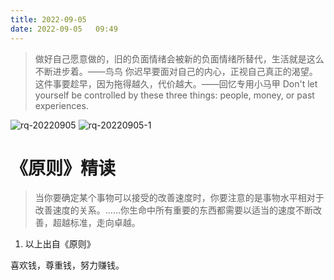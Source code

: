 ```yaml
---
title: 2022-09-05
date: 2022-09-05   09:49
---
```


> 做好自己愿意做的，旧的负面情绪会被新的负面情绪所替代，生活就是这么不断进步着。——鸟鸟
> 你迟早要面对自己的内心，正视自己真正的渴望。这件事要趁早，因为拖得越久，代价越大。 ​——回忆专用小马甲
> Don't let yourself be controlled by these three things: people, money, or past experiences.

![rq-20220905](http://images.iotop.work/upic/202295-rq-20220905.jpg)
![rq-20220905-1](http://images.iotop.work/upic/202295-rq-20220905-1.jpg)

# 《原则》精读

> 当你要确定某个事物可以接受的改善速度时，你要注意的是事物水平相对于改善速度的关系。……你生命中所有重要的东西都需要以适当的速度不断改善，超越标准，走向卓越。

1. 以上出自《原则》


喜欢钱，尊重钱，努力赚钱。
